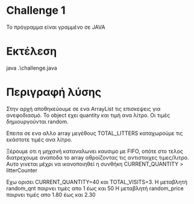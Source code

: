 # Challenge 1

Το πρόγραμμα είναι γραμμένο σε JAVA
# Εκτέλεση
java .\challenge.java

# Περιγραφή λύσης

Στην αρχή αποθηκεύουμε σε ενα ArrayList τις επισκεψεις για ανεφοδιασμό. Το object εχει quantity και τιμή ανα λίτρο. Οι τιμές δημιουργούνται random.

Επειτα σε ενα αλλο array μεγέθους TOTAL_LITTERS καταχωρούμε τις εκάστοτε τιμές ανα λίτρο.

Ξέρουμε οτι η μηχανή καταναλωνει καυσιμο με FIFO, οπότε στο τελος διατρεχουμε αναποδα το array αθροίζοντας τις αντιστοιχες τιμες/λιτρο. Αυτο γινεται μέχρι να ικανοποιηθεί η συνθήκη CURRENT_QUANTITY > litterCounter


Εχω ορισει CURRENT_QUANTITY=40 και  TOTAL_VISITS=3.
Η μεταβλητή random_qnt παιρνει τιμές απο 1 έως και 50
Η μεταβλητή random_price παιρνει τιμές απο 1.80 έως και 2.30